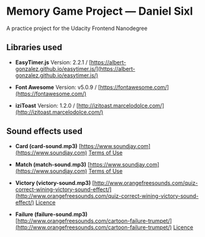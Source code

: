# Memory Game Project — Daniel Sixl
A practice project for the Udacity Frontend Nanodegree

## Libraries used

- **EasyTimer.js**
Version: 2.2.1 / [https://albert-gonzalez.github.io/easytimer.js/](https://albert-gonzalez.github.io/easytimer.js/)

- **Font Awesome**
Version: v5.0.9 / [https://fontawesome.com/](https://fontawesome.com/)

- **iziToast**
Version: 1.2.0 / [http://izitoast.marcelodolce.com/](http://izitoast.marcelodolce.com/)

## Sound effects used

- **Card (card-sound.mp3)**
[https://www.soundjay.com](https://www.soundjay.com)
[Terms of Use](https://www.soundjay.com/tos.html)

- **Match (match-sound.mp3)**
[https://www.soundjay.com](https://www.soundjay.com)
[Terms of Use](https://www.soundjay.com/tos.html)

- **Victory (victory-sound.mp3)**
[http://www.orangefreesounds.com/quiz-correct-wining-victory-sound-effect/](http://www.orangefreesounds.com/quiz-correct-wining-victory-sound-effect/)
[Licence](https://creativecommons.org/licenses/by-nc/4.0/)

- **Failure (failure-sound.mp3)**
[http://www.orangefreesounds.com/cartoon-failure-trumpet/](http://www.orangefreesounds.com/cartoon-failure-trumpet/)
[Licence](https://creativecommons.org/licenses/by-nc/4.0/)